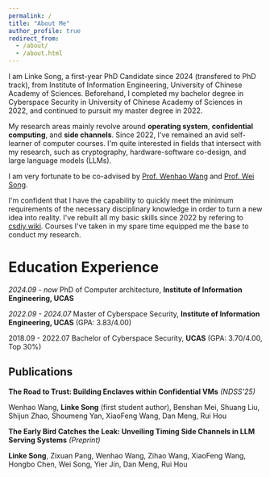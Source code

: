 ```yaml
---
permalink: /
title: "About Me"
author_profile: true
redirect_from: 
  - /about/
  - /about.html
---
```


I am Linke Song, a first-year PhD Candidate since 2024 (transfered to PhD track), from Institute of Information Engineering, University of Chinese Academy of Sciences. Beforehand, I completed my bachelor degree in Cyberspace Security in University of Chinese Academy of Sciences in 2022, and continued to pursuit my master degree in 2022. 

My research areas mainly revolve around **operating system**, **confidential computing**, and **side channels**. Since 2022, I've remained an avid self-learner of computer courses. I'm quite interested in fields that intersect with my research, such as cryptography, hardware-software co-design, and large language models (LLMs). 

I am very fortunate to be co-advised by [Prof. Wenhao Wang](https://heartever.github.io/) and [Prof. Wei Song](https://wsong83.github.io/index.html).

I'm confident that I have the capability to quickly meet the minimum requirements of the necessary disciplinary knowledge in order to turn a new idea into reality. I've rebuilt all my basic skills since 2022 by refering to [csdiy.wiki](https://csdiy.wiki). Courses I've taken in my spare time equipped me the base to conduct my research.


Education Experience
======
_2024.09 - now_ PhD of Computer architecture, **Institute of Information Engineering, UCAS**

_2022.09 - 2024.07_ Master of Cyberspace Security, **Institute of Information Engineering, UCAS** (GPA: 3.83/4.00)

2018.09 - 2022.07 Bachelor of Cyberspace Security, **UCAS** (GPA: 3.70/4.00, Top 30%)

Publications
------

**The Road to Trust: Building Enclaves within Confidential VMs** _(NDSS'25)_ 

Wenhao Wang, **Linke Song** (first student author), Benshan Mei, Shuang Liu, Shijun Zhao, Shoumeng Yan, XiaoFeng Wang, Dan Meng, Rui Hou 

**The Early Bird Catches the Leak: Unveiling Timing Side Channels in LLM Serving Systems** _(Preprint)_

**Linke Song**, Zixuan Pang, Wenhao Wang, Zihao Wang, XiaoFeng Wang, Hongbo Chen, Wei Song, Yier Jin, Dan Meng, Rui Hou
